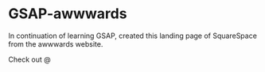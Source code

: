 # GSAP-awwwards

In continuation of learning GSAP, created this landing page of SquareSpace from the awwwards website.

Check out @
